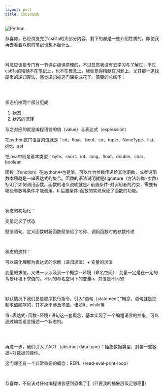 ```yaml
---
layout: post
title: cs61a总结
---
```


![Python](https://cdn.jsdelivr.net/gh/liaozk-wiki/md_img/md/Python.jpg)



恭喜你，已经浏览完了cs61a的大部分内容，剩下的都是一些介绍性质的，即使我再去看着以前的笔记也想不起什么...

<br>

科班应该是专门有一节课讲编译原理的，不过显然我没有去学习与了解过，不过cs61a的精髓不在笔记上，也不在概念上，我倒觉得精髓在习题上，尤其那一道找硬币的递归算法，感觉递归被这门课完成花了。简要的总结下：

<br>

<br>

状态机由两个部分组成

1. 状态
2. 状态的流转

与之对应的就是编程语言的值（value）与表达式（expression）

在python这门语言的值就是：int、float、bool、str、tuple、NoneType、list、dict、set

在java中则是基本类型：byte、short、int、long、float、double、char、boolean

函数（function）在python中也是值，可以作为参数传递给其他函数，或者说函数本质就是一串表达式的集合。函数的语法说明就是signature（方法名称+参数）标明了如何调用函数。函数的语义说明就是a.前置条件-对调用者的约束，需要有哪些参数等条件才能调用。b.后置条件-函数的实现保证了函数的功能。

<br>

状态的初始化：

变量定义了状态

赋值语句、定义函数时将函数赋值给了名称、调用函数时的参数传递

<br>

状态的流转：

可以简化理解为表达式的求解（递归求值）+ 变量的求值

变量的求值，又进一步涉及到一个概念--环境（命名空间）：变量一定是在一定的背景环境下求值的。不同的命名空间下的变量a，其值是不同的

<br>

默认情况下我们总是顺序执行指令，引入“语句（statement）”概念，语句就是控制求值顺序的，其本身不涉及求值，诸如if、while等



值+表达式+函数+环境+语句这一套概念，基本实现了一个编程语言的抽象，可以通过编程语言描述一个状态机。

<br>

<br>

再进一步，我们引入了ADT（abstract data type）：抽象数据类型，封装一些数据+对数据的操作。

这门课还有一个非常重要的概念：REPL（read-eval-print-loop）

<br>

恭喜你，不应该对任何编程语言感到恐惧了🤒（只要我的抽象层级足够高🤣）













